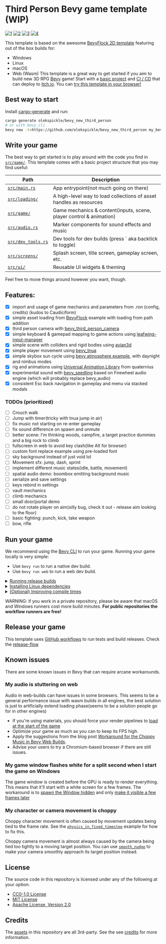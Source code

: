 
# Third Person Bevy game template (WIP)
[![1](https://github.com/user-attachments/assets/18b3a90e-07a0-417d-ba41-69f8717a1ba1)](https://github.com/user-attachments/assets/778dd6c0-3722-42c3-ad4a-f3424ac588e2)
[![2](https://github.com/user-attachments/assets/5b2ce515-2ea8-4c38-8611-c7b41b019f20)](https://github.com/user-attachments/assets/0bbc555b-53ce-4e2a-bdab-d1219f857b6d)
[![3](https://github.com/user-attachments/assets/a19f42a7-fdb2-4302-83e8-f7d531dba166)](https://github.com/user-attachments/assets/8692a08e-73c6-411a-b060-a971470e623a)
[![4](https://github.com/user-attachments/assets/90bda2e8-4b29-4b03-b8d0-1a65094717e6)](https://github.com/user-attachments/assets/72a324f8-195c-4608-aaf2-b88a1ba03896)

This template is based on the awesome [BevyFlock 2D template][BevyFlock] featuring out of the box builds for:
- Windows
- Linux
- macOS
- Web (Wasm)
This template is a great way to get started if you aim to build new 3D RPG [Bevy] game!
Start with a [basic project](#write-your-game) and [CI / CD](#release-your-game) that can deploy to [itch.io](https://itch.io).
You can [try this template in your browser!](https://olekspickle.itch.io/bevy-third-person)

## Best way to start

Install [cargo-generate] and run:
```bash
cargo generate olekspickle/bevy_new_third_person
# or with bevy_cli
bevy new -t=https://github.com/olekspickle/bevy_new_third_person my_bevy_app
```

## Write your game

The best way to get started is to play around with the code you find in [`src/game/`](./src/game).
This template comes with a basic project structure that you may find useful:

| Path                                               | Description                                                        |
| -------------------------------------------------- | ------------------------------------------------------------------ |
| [`src/main.rs`](./src/main.rs)                     | App entrypoint(not much going on there)                            |
| [`src/loading/`](./src/loading)                    | A high-level way to load collections of asset handles as resources |
| [`src/game/`](./src/game)                          | Game mechanics & content(inputs, scene, player control & animation)|
| [`src/audio.rs`](./src/audio.rs)                   | Marker components for sound effects and music                      |
| [`src/dev_tools.rs`](./src/dev_tools.rs)           | Dev tools for dev builds (press \` aka backtick to toggle)         |
| [`src/screens/`](./src/screens)                    | Splash screen, title screen, gameplay screen, etc.                 |
| [`src/ui/`](./src/ui)                              | Reusable UI widgets & theming                                      |

Feel free to move things around however you want, though.

## Features:
- [x] import and usage of game mechanics and parameters from .ron (config, credits) (kudos to Caudiciform)
- [x] simple asset loading from [BevyFlock] example with loading from path addition
- [x] third person camera with [bevy_third_person_camera]
- [x] simple keyboard & gamepad mapping to game actions using [leafwing-input-manager]
- [x] simple scene with colliders and rigid bodies using [avian3d]
- [x] simple player movement using [bevy_tnua]
- [x] simple skybox sun cycle using [bevy atmosphere example], with daynight and nimbus modes
- [x] rig and animations using [Universal Animation Library] from quaternius
- [x] experimental sound with [bevy_seedling] based on Firewheel audio engine (which will probably replace bevy_audio)
- [x] consistent Esc back navigation in gameplay and menu via stacked modals

### TODOs (prioritized)
- [ ] Crouch walk
- [ ] Jump with timer(tricky with tnua jump in air)
- [ ] fix music not starting on re-enter gameplay
- [ ] fix sound difference on spawn and unmute
- [ ] better scene: I'm thinking woods, campfire, a target practice dummies and a big rock to climb
- [ ] fullscreen in web to avoid key clash(like Alt for browser)
- [ ] custom font replace example using pre-loaded font
- [ ] sky background instead of just void lol
- [ ] Movement sfx: jump, dash, sprint
- [ ] implement different music states(idle, battle, movement)
- [ ] spatial audio demo: boombox emitting background music
- [ ] serialize and save settings
- [ ] keys rebind in settings
- [ ] vault mechanics
- [ ] climb mechanics
- [ ] small door/portal demo
- [ ] do not rotate player on aim(silly bug, check it out - release aim looking to the floor)
- [ ] basic fighting: punch, kick, take weapon
- [ ] bow, rifle

## Run your game

We recommend using the [Bevy CLI](https://github.com/TheBevyFlock/bevy_cli) to run your game.
Running your game locally is very simple:

- Use `bevy run` to run a native dev build.
- Use `bevy run web` to run a web dev build.

<details>
    <summary><ins>Running release builds</ins></summary>

    - Use `bevy run --release` to run a native release build.
- Use `bevy run --release web` to run a web release build.
</details>

<details>
    <summary><ins>Installing Linux dependencies</ins></summary>

  If you're using Linux, make sure you've installed Bevy's [Linux dependencies].
  Note that this template enables Wayland support, which requires additional dependencies as detailed in the link above.
  Wayland is activated by using the `bevy/wayland` feature in the [`Cargo.toml`](./Cargo.toml).
</details>

<details>
    <summary><ins>(Optional) Improving compile times</ins></summary>

[`.cargo/config.toml`](./.cargo/config.toml) contains documentation on how to set up your environment to improve compile times.
</details>

WARNING: if you work in a private repository, please be aware that macOS and Windows runners cost more build minutes.
**For public repositories the workflow runners are free!**

## Release your game

This template uses [GitHub workflows] to run tests and build releases.
Check the [release-flow](.github/workflows/release.yaml)

## Known issues

There are some known issues in Bevy that can require arcane workarounds.

### My audio is stuttering on web

Audio in web-builds can have issues in some browsers.
This seems to be a general performance issue with wasm builds in all engines, the best solution is just to artificially extend loading phase(seems to be a solution people go for in other engines)

- If you're using materials, you should force your render pipelines to [load at the start of the game]
- Optimize your game as much as you can to keep its FPS high.
- Apply the suggestions from the blog post [Workaround for the Choppy Music in Bevy Web Builds].
- Advise your users to try a Chromium-based browser if there are still issues.

### My game window flashes white for a split second when I start the game on Windows

The game window is created before the GPU is ready to render everything.
This means that it'll start with a white screen for a few frames.
The workaround is to [spawn the Window hidden] and only [make it visible a few frames later]

### My character or camera movement is choppy

Choppy character movement is often caused by movement updates being tied to the frame rate.
See the [`physics_in_fixed_timestep`] example for how to fix this.

Choppy camera movement is almost always caused by the camera being tied too tightly to a moving target position.
You can use [`smooth_nudge`] to make your camera smoothly approach its target position instead.

## License

The source code in this repository is licensed under any of the following at your option:
- [CC0-1.0 License](./LICENSE-CC0)
- [MIT License](./LICENSE-MIT)
- [Apache License, Version 2.0](./LICENSE-APACHE)

## Credits

The [assets](./assets) in this repository are all 3rd-party. See the see [credits](assets/credits.json) for more information.

[avian3d]: https://github.com/Jondolf/avian/tree/main/crates/avian3d
[bevy]: https://bevyengine.org/
[bevy atmosphere example]: https://bevyengine.org/examples/3d-rendering/atmosphere/
[bevy-discord]: https://discord.gg/bevy
[bevy-learn]: https://bevyengine.org/learn/
[bevy_third_person_camera]: https://github.com/The-DevBlog/bevy_third_person_camera
[bevy_tnua]: https://github.com/idanarye/bevy-tnua
[bevy_seedling]: https://github.com/CorvusPrudens/bevy_seedling
[Bevy Cheat Book]: https://bevy-cheatbook.github.io/introduction.html
[BevyFlock]: https://github.com/TheBevyFlock/bevy_new_2d
[cargo-generate]: https://github.com/cargo-generate/cargo-generate
[leafwing-input-manager]: https://github.com/Leafwing-Studios/leafwing-input-manager
[Linux dependencies]: https://github.com/bevyengine/bevy/blob/main/docs/linux_dependencies.md
[trunk]: https://trunkrs.dev/
[Universal Animation Library]: https://quaternius.itch.io/universal-animation-library
[GitHub workflows]: https://docs.github.com/en/actions/using-workflows

[Workaround for the Choppy Music in Bevy Web Builds]: https://necrashter.github.io/bevy-choppy-music-workaround
[spawn the Window hidden]: https://github.com/bevyengine/bevy/blob/release-0.14.0/examples/window/window_settings.rs#L29-L32
[make it visible a few frames later]: https://github.com/bevyengine/bevy/blob/release-0.14.0/examples/window/window_settings.rs#L56-L64
[`physics_in_fixed_timestep`]: https://github.com/bevyengine/bevy/blob/main/examples/movement/physics_in_fixed_timestep.rs
[`smooth_nudge`]: https://github.com/bevyengine/bevy/blob/main/examples/movement/smooth_follow.rs#L127-L142
[load at the start of the game]: https://github.com/rparrett/bevy_pipelines_ready/blob/main/src/lib.rs
